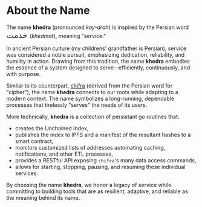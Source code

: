 # About the Name

The name **khedra** (pronounced *kay-drah*) is inspired by the Persian word <span style="font-size: 1.5em;"> خدمت </span> (*khedmat*), meaning "service."

In ancient Persian culture (my childrens' grandfather is Persian), service was considered a noble pursuit, emphasizing dedication, reliability, and humility in action. Drawing from this tradition, the name **khedra** embodies the essence of a system designed to serve--efficiently, continuously, and with purpose.

Simliar to its counterpart, [chifra](https://github.com/TrueBlocks/trueblocks-core) (derived from the Persian word for "cipher"), the name **khedra** connects to our roots while adapting to a modern context. The name symbolizes a long-running, dependable processes that tirelessly "serves" the needs of its users.

More technically, **khedra** is a collection of persistant go routines that:

- creates the Unchained Index,
- publishes the index to IPFS and a manifest of the resultant hashes to a smart contract,
- monitors customized lists of addresses automating caching, notifications, and other ETL processes,
- provides a RESTful API exposing `chifra`'s many data access commands,
- allows for starting, stopping, pausing, and resuming these individual services.

By choosing the name **khedra**, we honor a legacy of service while committing to building tools that are as resilient, adaptive, and reliable as the meaning behind its name.
